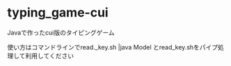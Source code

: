 # typing_game-cui
Javaで作ったcui版のタイピングゲーム

使い方はコマンドラインでread._key.sh |java Model
とread_key.shをパイプ処理して利用してください
